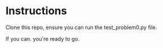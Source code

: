 # Instructions

Clone this repo, ensure you can run the test_problem0.py file.

If you can. you're ready to go.
